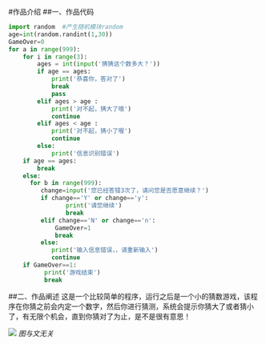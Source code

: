 #作品介绍
##一、作品代码
```python
import random  #产生随机模块random
age=int(random.randint(1,30))
GameOver=0
for a in range(999):
    for i in range(3):
        ages = int(input('猜猜这个数多大？'))
        if age == ages:
            print('恭喜你，答对了')
            break
            pass
        elif ages > age :
            print('对不起，猜大了哦')
            continue
        elif ages < age :
            print('对不起，猜小了喔')
            continue
        else:
            print('信息识别错误')
    if age == ages:
        break
    else:
      for b in range(999):
         change=input('您已经答错3次了，请问您是否愿意继续？')
         if change=='Y' or change=='y':
                print('请您继续')
                break
         elif change=='N' or change=='n':
             GameOver=1
             break
         else:
            print('输入信息错误，，请重新输入')
            continue
    if GameOver==1:
          print('游戏结束')
          break
```

##二、作品阐述
这是一个比较简单的程序，运行之后是一个小的猜数游戏，该程序在你猜之前会内定一个数字，然后你进行猜测，系统会提示你猜大了或者猜小了，有无限个机会，直到你猜对了为止，是不是很有意思！
    


![](2020-08-12-13-39-07.png)
*图与文无关*